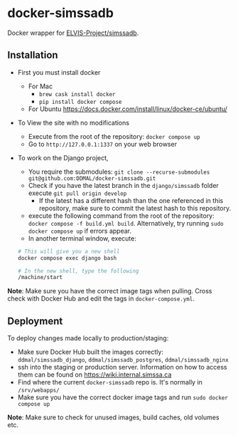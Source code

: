 # docker-simssadb
Docker wrapper for [ELVIS-Project/simssadb](https://github.com/ELVIS-Project/simssadb).
## Installation
- First you must install docker
  - For Mac
    - `brew cask install docker`
    - `pip install docker compose`
  - For Ubuntu https://docs.docker.com/install/linux/docker-ce/ubuntu/

- To View the site with no modifications
  - Execute from the root of the repository: `docker compose up`
  - Go to ``http://127.0.0.1:1337`` on your web browser
- To work on the Django project,
  - You require the submodules: `git clone --recurse-submodules git@github.com:DDMAL/docker-simssadb.git`
  - Check if you have the latest branch in the `django/simssadb` folder execute `git pull origin develop`
    - If the latest has a different hash than the one referenced in this repository, make sure to commit the latest hash to this repository.
  - execute the following command from the root of the repository: `docker compose -f build.yml build`. Alternatively, try running `sudo docker compose up` if errors appear.
  - In another terminal window, execute:

  ```bash
  # This will give you a new shell
  docker compose exec django bash

  # In the new shell, type the following
  /machine/start
  ```
**Note**: Make sure you have the correct image tags when pulling. Cross check with Docker Hub and edit the tags in `docker-compose.yml`.

## Deployment
To deploy changes made locally to production/staging:
- Make sure Docker Hub built the images correctly: `ddmal/simssadb_django`, `ddmal/simssadb_postgres`, `ddmal/simssadb_nginx`
- ssh into the staging or production server. Information on how to access them can be found on https://wiki.internal.simssa.ca
- Find where the current `docker-simssadb` repo is. It's normally in `/srv/webapps/`
- Make sure you have the correct docker image tags and run `sudo docker compose up`  
  
**Note**: Make sure to check for unused images, build caches, old volumes etc.
